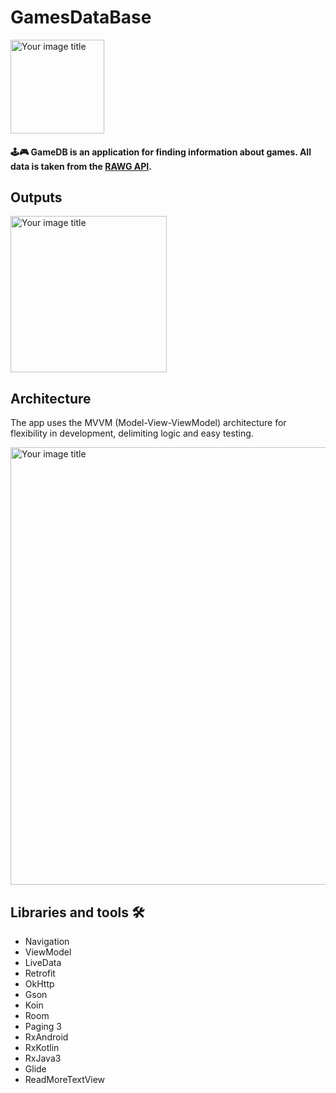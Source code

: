 # GamesDataBase

<img src="https://github.com/Mr-Ratatu/GamesDataBase/raw/master/icon2.png" alt="Your image title" width="150"/>

#### 🕹🎮 GameDB is an application for finding information about games. All data is taken from the [RAWG API](https://api.rawg.io/docs/).

## Outputs

<img src="https://github.com/Mr-Ratatu/GamesDataBase/raw/master/preview.gif" alt="Your image title" width="250"/>

## Architecture
The app uses the MVVM (Model-View-ViewModel) architecture for flexibility in development, delimiting logic and easy testing.

<img src="https://github.com/Mr-Ratatu/GamesDataBase/raw/master/architecture.png" alt="Your image title" width="700"/>

## Libraries and tools 🛠

* Navigation
* ViewModel
* LiveData
* Retrofit
* OkHttp
* Gson
* Koin
* Room
* Paging 3
* RxAndroid
* RxKotlin
* RxJava3
* Glide
* ReadMoreTextView
